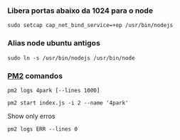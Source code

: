 ### Libera portas abaixo da 1024 para o node
```
sudo setcap cap_net_bind_service=+ep /usr/bin/nodejs
```
### Alias node ubuntu antigos
```
sudo ln -s /usr/bin/nodejs /usr/bin/node
```
### [PM2](http://pm2.keymetrics.io/docs/usage/cluster-mode/) comandos
```
pm2 logs 4park [--lines 1000]
```
```
pm2 start index.js -i 2 --name '4park'
```
Show only erros
```
pm2 logs ERR --lines 0
```
